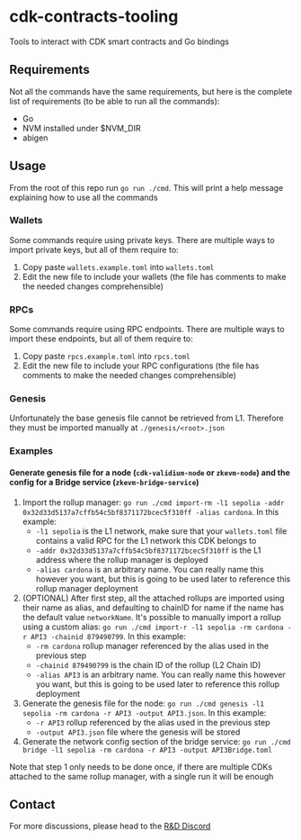 # cdk-contracts-tooling

Tools to interact with CDK smart contracts and Go bindings

## Requirements

Not all the commands have the same requirements, but here is the complete list of requirements (to be able to run all the commands):

- Go
- NVM installed under $NVM_DIR
- abigen

## Usage

From the root of this repo run `go run ./cmd`. This will print a help message explaining how to use all the commands

### Wallets

Some commands require using private keys. There are multiple ways to import private keys, but all of them require to:

1. Copy paste `wallets.example.toml` into `wallets.toml`
2. Edit the new file to include your wallets (the file has comments to make the needed changes comprehensible)

### RPCs

Some commands require using RPC endpoints. There are multiple ways to import these endpoints, but all of them require to:

1. Copy paste `rpcs.example.toml` into `rpcs.toml`
2. Edit the new file to include your RPC configurations (the file has comments to make the needed changes comprehensible)

### Genesis

Unfortunately the base genesis file cannot be retrieved from L1. Therefore they must be imported manually at `./genesis/<root>.json`

### Examples

#### Generate genesis file for a node (`cdk-validium-node` or `zkevm-node`) and the config for a Bridge service (`zkevm-bridge-service`)

1. Import the rollup manager: `go run ./cmd import-rm -l1 sepolia -addr 0x32d33d5137a7cffb54c5bf8371172bcec5f310ff -alias cardona`. In this example:
    - `-l1 sepolia` is the L1 network, make sure that your `wallets.toml` file contains a valid RPC for the L1 network this CDK belongs to
    - `-addr 0x32d33d5137a7cffb54c5bf8371172bcec5f310ff` is the L1 address where the rollup manager is deployed
    - `-alias cardona` is an arbitrary name. You can really name this however you want, but this is going to be used later to reference this rollup manager deployment
2. (OPTIONAL) After first step, all the attached rollups are imported using their name as alias, and defaulting to chainID for name if the name has the default value `networkName`. It's possible to manually import a rollup using a custom alias: `go run ./cmd import-r -l1 sepolia -rm cardona -r API3 -chainid 879490799`. In this example:
    - `-rm cardona` rollup manager referenced by the alias used in the previous step
    - `-chainid 879490799` is the chain ID of the rollup (L2 Chain ID)
    - `-alias API3` is an arbitrary name. You can really name this however you want, but this is going to be used later to reference this rollup deployment
3. Generate the genesis file for the node: `go run ./cmd genesis -l1 sepolia -rm cardona -r API3 -output API3.json`. In this example:
    - `-r API3` rollup referenced by the alias used in the previous step
    - `-output API3.json` file where the genesis will be stored
4. Generate the network config section of the bridge service: `go run ./cmd bridge -l1 sepolia -rm cardona -r API3 -output API3Bridge.toml`

Note that step 1 only needs to be done once, if there are multiple CDKs attached to the same rollup manager, with a single run it will be enough

## Contact

For more discussions, please head to the [R&D Discord](https://discord.gg/0xPolygonRnD)
